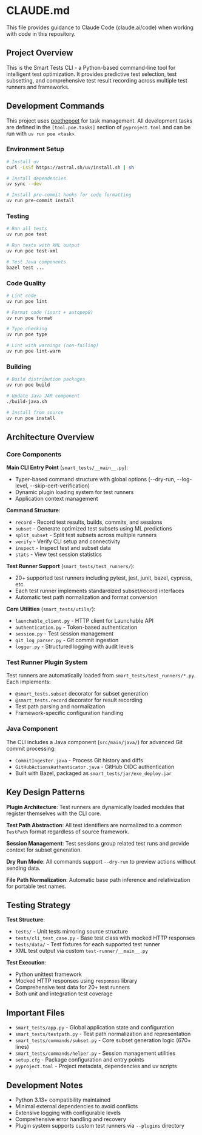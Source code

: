 # CLAUDE.md

This file provides guidance to Claude Code (claude.ai/code) when working with code in this repository.

## Project Overview

This is the Smart Tests CLI - a Python-based command-line tool for intelligent test optimization. It provides predictive test selection, test subsetting, and comprehensive test result recording across multiple test runners and frameworks.

## Development Commands

This project uses [poethepoet](https://poethepoet.natn.io/) for task management. All development tasks are defined in the `[tool.poe.tasks]` section of `pyproject.toml` and can be run with `uv run poe <task>`.

### Environment Setup
```bash
# Install uv
curl -LsSf https://astral.sh/uv/install.sh | sh

# Install dependencies
uv sync --dev

# Install pre-commit hooks for code formatting
uv run pre-commit install
```

### Testing
```bash
# Run all tests
uv run poe test

# Run tests with XML output
uv run poe test-xml

# Test Java components
bazel test ...
```

### Code Quality
```bash
# Lint code
uv run poe lint

# Format code (isort + autopep8)
uv run poe format

# Type checking
uv run poe type

# Lint with warnings (non-failing)
uv run poe lint-warn
```

### Building
```bash
# Build distribution packages
uv run poe build

# Update Java JAR component
./build-java.sh

# Install from source
uv run poe install
```

## Architecture Overview

### Core Components

**Main CLI Entry Point** (`smart_tests/__main__.py`):
- Typer-based command structure with global options (--dry-run, --log-level, --skip-cert-verification)
- Dynamic plugin loading system for test runners
- Application context management

**Command Structure**:
- `record` - Record test results, builds, commits, and sessions
- `subset` - Generate optimized test subsets using ML predictions
- `split_subset` - Split test subsets across multiple runners
- `verify` - Verify CLI setup and connectivity
- `inspect` - Inspect test and subset data
- `stats` - View test session statistics

**Test Runner Support** (`smart_tests/test_runners/`):
- 20+ supported test runners including pytest, jest, junit, bazel, cypress, etc.
- Each test runner implements standardized subset/record interfaces
- Automatic test path normalization and format conversion

**Core Utilities** (`smart_tests/utils/`):
- `launchable_client.py` - HTTP client for Launchable API
- `authentication.py` - Token-based authentication
- `session.py` - Test session management
- `git_log_parser.py` - Git commit ingestion
- `logger.py` - Structured logging with audit levels

### Test Runner Plugin System

Test runners are automatically loaded from `smart_tests/test_runners/*.py`. Each implements:
- `@smart_tests.subset` decorator for subset generation
- `@smart_tests.record` decorator for result recording
- Test path parsing and normalization
- Framework-specific configuration handling

### Java Component

The CLI includes a Java component (`src/main/java/`) for advanced Git commit processing:
- `CommitIngester.java` - Process Git history and diffs
- `GitHubActionsAuthenticator.java` - GitHub OIDC authentication
- Built with Bazel, packaged as `smart_tests/jar/exe_deploy.jar`

## Key Design Patterns

**Plugin Architecture**: Test runners are dynamically loaded modules that register themselves with the CLI core.

**Test Path Abstraction**: All test identifiers are normalized to a common `TestPath` format regardless of source framework.

**Session Management**: Test sessions group related test runs and provide context for subset generation.

**Dry Run Mode**: All commands support `--dry-run` to preview actions without sending data.

**File Path Normalization**: Automatic base path inference and relativization for portable test names.

## Testing Strategy

**Test Structure**:
- `tests/` - Unit tests mirroring source structure
- `tests/cli_test_case.py` - Base test class with mocked HTTP responses
- `tests/data/` - Test fixtures for each supported test runner
- XML test output via custom `test-runner/__main__.py`

**Test Execution**:
- Python unittest framework
- Mocked HTTP responses using `responses` library
- Comprehensive test data for 20+ test runners
- Both unit and integration test coverage

## Important Files

- `smart_tests/app.py` - Global application state and configuration
- `smart_tests/testpath.py` - Test path normalization and representation
- `smart_tests/commands/subset.py` - Core subset generation logic (670+ lines)
- `smart_tests/commands/helper.py` - Session management utilities
- `setup.cfg` - Package configuration and entry points
- `pyproject.toml` - Project metadata, dependencies and uv scripts

## Development Notes

- Python 3.13+ compatibility maintained
- Minimal external dependencies to avoid conflicts
- Extensive logging with configurable levels
- Comprehensive error handling and recovery
- Plugin system supports custom test runners via `--plugins` directory
